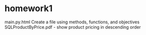# homework1
main.py.html
Create a file using methods, functions, and objectives
SQLProductByPrice.pdf - show product pricing in descending order
